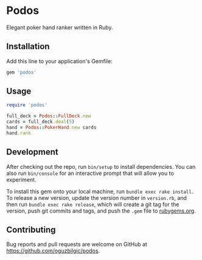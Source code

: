 # Podos

Elegant poker hand ranker written in Ruby.

## Installation

Add this line to your application's Gemfile:

```ruby
gem 'podos'
```

## Usage

```ruby
require 'podos'

full_deck = Podos::FullDeck.new
cards = full_deck.deal(5)
hand = Podos::PokerHand.new cards
hand.rank
```

## Development

After checking out the repo, run `bin/setup` to install dependencies. You can also run `bin/console` for an interactive prompt that will allow you to experiment.

To install this gem onto your local machine, run `bundle exec rake install`. To release a new version, update the version number in `version.rb`, and then run `bundle exec rake release`, which will create a git tag for the version, push git commits and tags, and push the `.gem` file to [rubygems.org](https://rubygems.org).

## Contributing

Bug reports and pull requests are welcome on GitHub at https://github.com/oguzbilgic/podos.
